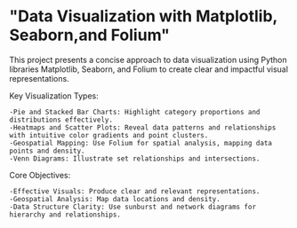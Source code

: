 # "Data Visualization with Matplotlib, Seaborn,and Folium"

This project presents a concise approach to data visualization using Python libraries Matplotlib, Seaborn, and Folium to create clear and impactful visual representations.

Key Visualization Types:

    -Pie and Stacked Bar Charts: Highlight category proportions and distributions effectively.
    -Heatmaps and Scatter Plots: Reveal data patterns and relationships with intuitive color gradients and point clusters.
    -Geospatial Mapping: Use Folium for spatial analysis, mapping data points and density.
    -Venn Diagrams: Illustrate set relationships and intersections.
Core Objectives:

    -Effective Visuals: Produce clear and relevant representations.
    -Geospatial Analysis: Map data locations and density.
    -Data Structure Clarity: Use sunburst and network diagrams for hierarchy and relationships.
